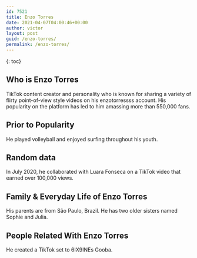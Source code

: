 ```yaml
---
id: 7521
title: Enzo Torres
date: 2021-04-07T04:00:46+00:00
author: victor
layout: post
guid: /enzo-torres/
permalink: /enzo-torres/
---
```



{: toc}


## Who is Enzo Torres



TikTok content creator and personality who is known for sharing a variety of flirty point-of-view style videos on his enzotorressss account. His popularity on the platform has led to him amassing more than 550,000 fans.

                
                
                
## Prior to Popularity



He played volleyball and enjoyed surfing throughout his youth.

                
                
                
## Random data



In July 2020, he collaborated with Luara Fonseca on a TikTok video that earned over 100,000 views. 

                
                
                
## Family & Everyday Life of Enzo Torres



His parents are from São Paulo, Brazil. He has two older sisters named Sophie and Julia.

                
                
                
## People Related With Enzo Torres



He created a TikTok set to 6IX9INEs Gooba. 

                
              
            
          
          
          
